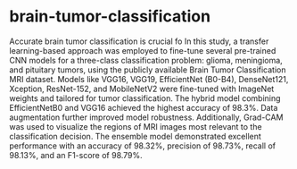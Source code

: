 # brain-tumor-classification


Accurate brain tumor classification is crucial fo In this study, a transfer learning-based approach was employed to fine-tune several pre-trained CNN models for a three-class classification problem: glioma, meningioma, and pituitary tumors, using the publicly available Brain Tumor Classification MRI dataset. Models like VGG16, VGG19, EfficientNet (B0-B4), DenseNet121, Xception, ResNet-152, and MobileNetV2 were fine-tuned with ImageNet weights and tailored for tumor classification. The hybrid model combining EfficientNetB0 and VGG16 achieved the highest accuracy of 98.3%. Data augmentation further improved model robustness. Additionally, Grad-CAM was used to visualize the regions of MRI images most relevant to the classification decision. The ensemble model demonstrated excellent performance with an accuracy of 98.32%, precision of 98.73%, recall of 98.13%, and an F1-score of 98.79%.

